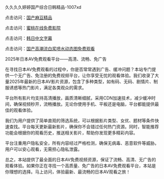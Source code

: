 久久久久婷婷国产综合日韩精品-1007xd

点击访问：<a href="https://heiliaowt0d7p.pages.dev/">国产麻豆精品</a>

点击访问：<a href="https://heiliaoxwd5i8.pages.dev/">蜜桃在线免费影院</a>

点击访问：<a href="https://heiliaozj3tjd.pages.dev/">韩日中文字幕</a>

点击访问：<a href="https://heiliaoga6s9v.pages.dev/">国产高潮流白浆喷水动态图免费观看</a>

2025年日本AV免费观看平台——高清、流畅、免广告

在寻找日本AV免费观看的过程中，你是否常常遇到广告、缓冲问题？本站专门提供一个无广告、免注册的免费视频平台，让你享受无忧的观看体验。我们收录了大量2025年最新的日本AV影片资源，包含了多种类型，如有码、无码、剧情片、制服诱惑等热门影片，满足各类观众的需求。

平台所有影片均支持高清播放，画质清晰细腻，采用CDN加速技术，减少缓冲时间，确保视频秒开，流畅播放。无论你使用手机、平板还是电脑，平台都能提供最佳的观看体验。

我们为用户提供了简单直观的筛选系统，可以根据影片类型、女优、题材等条件快速查找。平台每天更新最新影片，确保你不会错过任何热门资源。同时，智能推荐功能会根据你的观看历史，推送相关影片，帮助你发现更多精彩内容。

平台注重用户隐私安全，所有内容经过严格检测，确保无病毒、恶意软件等威胁。用户可以安心观看，无需担心隐私泄露。

总之，本站提供了最全面的日本AV免费视频资源，保证了流畅、高清、无广告的观看体验。如果你正在寻找一个高质量、免广告的日本AV免费观看平台，本站是你理想的选择。马上访问，体验最新、最流畅的日本AV观看之旅！

<span style="display:none;">[Canonical link]( https://github.com/riben1231/15905 ）</span>
